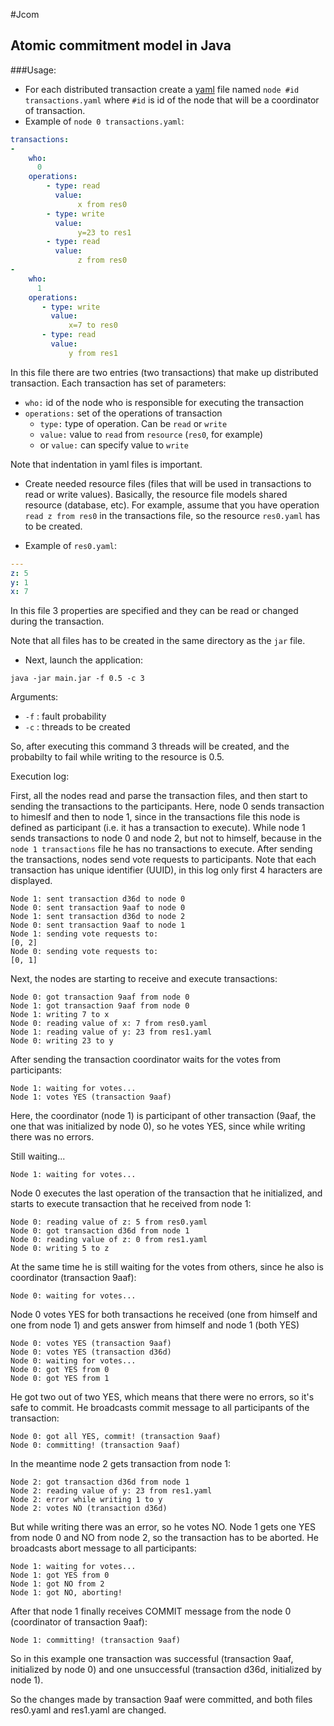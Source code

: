 #Jcom
## Atomic commitment model in Java

###Usage:
* For each distributed transaction create a [yaml](http://yaml.org/) file named `node #id transactions.yaml`
where `#id` is id of the node that will be a coordinator of transaction.
* Example of `node 0 transactions.yaml`:

```YAML
transactions:
-
    who:
      0
    operations:
        - type: read
          value:
               x from res0
        - type: write
          value:
               y=23 to res1
        - type: read
          value:
               z from res0
-
    who:
      1
    operations:
       - type: write
         value:
             x=7 to res0
       - type: read
         value:
             y from res1
```

In this file there are two entries (two transactions) that make up distributed transaction.
Each transaction has set of parameters:
* `who:` id of the node who is responsible for executing the transaction
* `operations:` set of the operations of transaction
  * `type:` type of operation. Can be `read` or `write`
  * `value:` value to `read` from `resource` (`res0`, for example)
  * or `value:` can specify value to `write`

Note that indentation in yaml files is important.

* Create needed resource files (files that will be used in transactions to read or write values). Basically, the resource
file models shared resource (database, etc). For example, assume that you have operation `read z from res0` in the 
transactions file, so the resource `res0.yaml` has to be created.

* Example of `res0.yaml`:
```YAML
--- 
z: 5
y: 1
x: 7
```
In this file 3 properties are specified and they can be read or changed during the transaction.

Note that all files has to be created in the same directory as the `jar` file.

* Next, launch the application:

`java -jar main.jar -f 0.5 -c 3`

Arguments: 
* `-f` : fault probability
* `-c` : threads to be created

So, after executing this command 3 threads will be created, and the probabilty to fail while writing to the resource is
0.5.

Execution log:

First, all the nodes read and parse the transaction files, and then start to sending the transactions to the participants.
Here, node 0 sends transaction to himeslf and then to node 1, since in the transactions file this node is defined as
participant (i.e. it has a transaction to execute). While node 1 sends transactions to node 0 and node 2, but not to himself,
because in the `node 1 transactions` file he has no transactions to execute. After sending the transactions, nodes send
vote requests to participants. 
Note that each transaction has unique identifier (UUID), in this log only first 4 haracters are displayed.

```
Node 1: sent transaction d36d to node 0
Node 0: sent transaction 9aaf to node 0
Node 1: sent transaction d36d to node 2
Node 0: sent transaction 9aaf to node 1
Node 1: sending vote requests to: 
[0, 2]
Node 0: sending vote requests to: 
[0, 1]
```

Next, the nodes are starting to receive and execute transactions:

```
Node 0: got transaction 9aaf from node 0
Node 1: got transaction 9aaf from node 0
Node 1: writing 7 to x
Node 0: reading value of x: 7 from res0.yaml
Node 1: reading value of y: 23 from res1.yaml
Node 0: writing 23 to y
```

After sending the transaction coordinator waits for the votes from participants:

```
Node 1: waiting for votes...
Node 1: votes YES (transaction 9aaf)
```
Here, the coordinator (node 1) is participant of other transaction (9aaf, the one that was initialized by node 0), so 
he votes YES, since while writing there was no errors.

Still waiting...
```
Node 1: waiting for votes...

```

Node 0 executes the last operation of the transaction that he initialized, and 
starts to execute transaction that he received from node 1:
```
Node 0: reading value of z: 5 from res0.yaml
Node 0: got transaction d36d from node 1
Node 0: reading value of z: 0 from res1.yaml
Node 0: writing 5 to z
```

At the same time he is still waiting for the votes from others, since he also is coordinator (transaction 9aaf):

```
Node 0: waiting for votes...
```

Node 0 votes YES for both transactions he received (one from himself and one from node 1) and gets answer from himself and
node 1 (both YES)

```
Node 0: votes YES (transaction 9aaf)
Node 0: votes YES (transaction d36d)
Node 0: waiting for votes...
Node 0: got YES from 0
Node 0: got YES from 1
```

He got two out of two YES, which means that there were no errors, so it's safe to commit. He broadcasts commit message to
all participants of the transaction:

```
Node 0: got all YES, commit! (transaction 9aaf)
Node 0: committing! (transaction 9aaf)
```

In the meantime node 2 gets transaction from node 1:
```
Node 2: got transaction d36d from node 1
Node 2: reading value of y: 23 from res1.yaml
Node 2: error while writing 1 to y
Node 2: votes NO (transaction d36d)
```
But while writing there was an error, so he votes NO. Node 1 gets one YES from node 0 and NO from node 2, so the
transaction has to be aborted. He broadcasts abort message to all participants:
```
Node 1: waiting for votes...
Node 1: got YES from 0
Node 1: got NO from 2
Node 1: got NO, aborting!
```

After that node 1 finally receives COMMIT message from the node 0 (coordinator of transaction 9aaf):

```
Node 1: committing! (transaction 9aaf)
```

So in this example one transaction was successful (transaction 9aaf, initialized by node 0) and one unsuccessful
(transaction d36d, initialized by node 1).

So the changes made by transaction 9aaf were committed, and both files res0.yaml and res1.yaml are changed.
